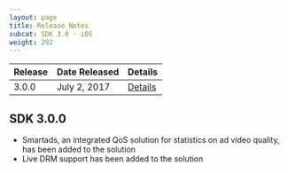 ```yaml
---
layout: page
title: Release Notes
subcat: SDK 3.0 - iOS
weight: 292
---
```


| Release | Date Released   | Details |
|---------|-----------------|---------|
| 3.0.0   | July 2, 2017   | [Details](Release%20Notes.md#release-300)|

## SDK 3.0.0  

* Smartads, an integrated QoS solution for statistics on ad video quality, has been added to the solution
* Live DRM support has been added to the solution
